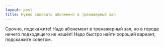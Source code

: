 ```yaml
---
layout: post 
title: Нужно заказать абонемент в тренажерный зал 
--- 
```

Срочно, подскажите! Надо абонемент в тренажерный зал, но в городе ничего подходящего не нашёл! Надо быстро найти хороший вариант, подскажите советом.